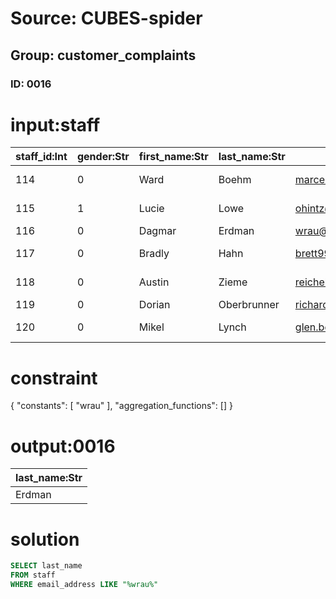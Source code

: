 # Source: CUBES-spider
## Group: customer_complaints
### ID: 0016

# input:staff

| staff_id:Int | gender:Str | first_name:Str | last_name:Str | email_address:Str | phone_number:Str |
|---|---|---|---|---|---|
| 114 | 0 | Ward | Boehm | marcelle.ritchie@example.com | (379)551-0838x146 |
| 115 | 1 | Lucie | Lowe | ohintz@example.org | 142-311-6503x206 |
| 116 | 0 | Dagmar | Erdman | wrau@example.com | 345-656-5571 |
| 117 | 0 | Bradly | Hahn | brett99@example.net | 1-132-839-9409x288 |
| 118 | 0 | Austin | Zieme | reichel.armani@example.org | (383)553-1035x20399 |
| 119 | 0 | Dorian | Oberbrunner | richard.gutkowski@example.com | 155-811-6153 |
| 120 | 0 | Mikel | Lynch | glen.borer@example.com | 751-262-8424x575 |

# constraint

{
  "constants": [
    "wrau"
  ],
  "aggregation_functions": []
}

# output:0016

| last_name:Str |
|---|
| Erdman |

# solution

```sql
SELECT last_name
FROM staff
WHERE email_address LIKE "%wrau%"
```
